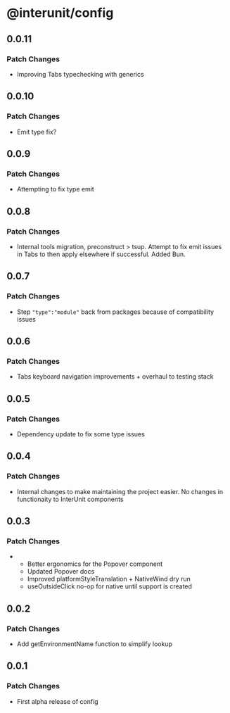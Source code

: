 # @interunit/config

## 0.0.11

### Patch Changes

- Improving Tabs typechecking with generics

## 0.0.10

### Patch Changes

- Emit type fix?

## 0.0.9

### Patch Changes

- Attempting to fix type emit

## 0.0.8

### Patch Changes

- Internal tools migration, preconstruct > tsup. Attempt to fix emit issues in Tabs to then apply elsewhere if successful. Added Bun.

## 0.0.7

### Patch Changes

- Step `"type":"module"` back from packages because of compatibility issues

## 0.0.6

### Patch Changes

- Tabs keyboard navigation improvements + overhaul to testing stack

## 0.0.5

### Patch Changes

- Dependency update to fix some type issues

## 0.0.4

### Patch Changes

- Internal changes to make maintaining the project easier. No changes in functionaity to InterUnit components

## 0.0.3

### Patch Changes

- - Better ergonomics for the Popover component
  - Updated Popover docs
  - Improved platformStyleTranslation + NativeWind dry run
  - useOutsideClick no-op for native until support is created

## 0.0.2

### Patch Changes

- Add getEnvironmentName function to simplify lookup

## 0.0.1

### Patch Changes

- First alpha release of config
